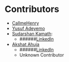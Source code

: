 # Contributors

- [CallmeHenry](https://github.com/CallmeHenry)
- [Yusuf Adeyemo](https://github.com/Yusadolat)
- [Sudarshan Kamath](https://github.com/sudz123):
    - ######[LinkedIn](https://www.linkedin.com/in/sudarshankamath/)
- [Akshat Ahuja](https://www.github.com/akshatah33)
    - ######[LinkedIn](https://www.linkedin.com/in/akshatahuja/)
    - Unknown Contributor

